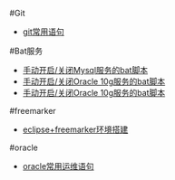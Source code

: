 #Git
* [git常用语句](https://github.com/lynmonade/JavaBlog/blob/master/git/Lyn's%20git.md)

#Bat服务
* [手动开启/关闭Mysql服务的bat脚本](https://github.com/lynmonade/JavaBlog/blob/master/bat/mysql_startup_shutdown.bat)
* [手动开启/关闭Oracle 10g服务的bat脚本](https://github.com/lynmonade/JavaBlog/blob/master/bat/oracle10g_startup_shutdown.bat)
* [手动开启/关闭Oracle 10g服务的bat脚本](https://github.com/lynmonade/JavaBlog/blob/master/bat/oracle11g_startup_shutdown.bat)

#freemarker
* [eclipse+freemarker环境搭建](https://github.com/lynmonade/JavaBlog/blob/master/freemarker/eclipse%2Bfreemarker%E7%8E%AF%E5%A2%83%E6%90%AD%E5%BB%BA.md)

#oracle
* [oracle常用运维语句](https://github.com/lynmonade/JavaBlog/blob/master/oracle/oracle%E5%B8%B8%E7%94%A8%E8%BF%90%E7%BB%B4%E8%AF%AD%E5%8F%A5.md)